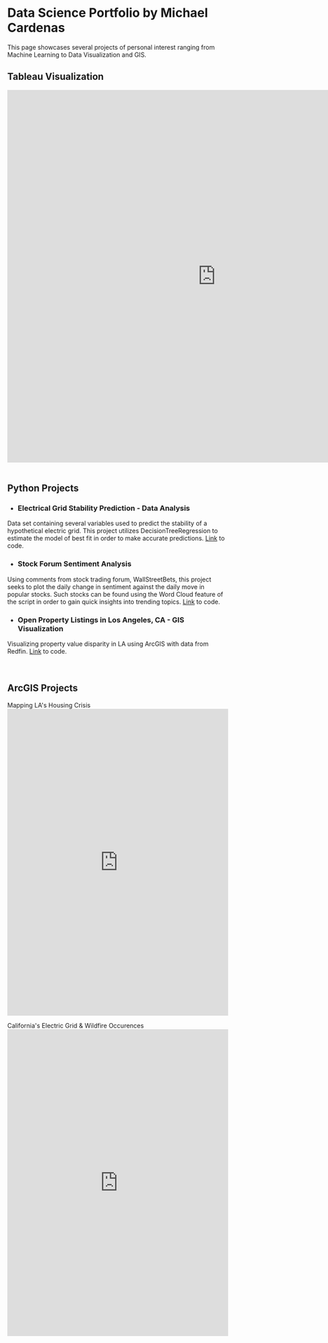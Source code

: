 # Data Science Portfolio by Michael Cardenas

This page showcases several projects of personal interest ranging from Machine Learning to Data Visualization and GIS. 

## Tableau Visualization

<embed src="https://public.tableau.com/views/NetflixData2019_16459958695610/Dashboard1?:display_count=y&:origin=viz_share_link&:showVizHome=no" width="950px" height="850px"/>
<br />
<br />

## Python Projects

- ### Electrical Grid Stability Prediction - Data Analysis

Data set containing several variables used to predict the stability of a hypothetical electric grid. This project utilizes DecisionTreeRegression to estimate the model of best fit in order to make accurate predictions. [Link](https://github.com/MichaelC-DS/Data-Analysis) to code.

- ### Stock Forum Sentiment Analysis

Using comments from stock trading forum, WallStreetBets, this project seeks to plot the daily change in sentiment against the daily move in popular stocks. Such stocks can be found using the Word Cloud feature of the script in order to gain quick insights into trending topics. [Link](https://github.com/MichaelC-DS/Sentiment-Analysis) to code.

- ### Open Property Listings in Los Angeles, CA - GIS Visualization

Visualizing property value disparity in LA using ArcGIS with data from Redfin. [Link](https://github.com/MichaelC-DS/GIS-Data-Visualization) to code.  
<br />
<br />

## ArcGIS Projects

Mapping LA's Housing Crisis
<embed src="https://MichaelC-DS.github.io/Final Project v2.pdf" width="100%" height="700px"/>
<br />

California's Electric Grid & Wildfire Occurences
<embed src="https://MichaelC-DS.github.io/Grid-Wildfire Map.pdf" width="100%" height="700px"/>
